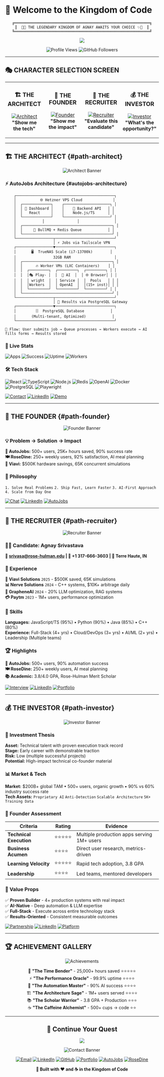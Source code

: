 # 🏰 Welcome to the Kingdom of Code

<div align="center">

```ascii
╔══════════════════════════════════════════════════════════════╗
║  🏰✨ THE LEGENDARY KINGDOM OF AGNAY AWAITS YOUR CHOICE ✨🏰  ║
╚══════════════════════════════════════════════════════════════╝
```

<img src="https://readme-typing-svg.herokuapp.com/?font=Righteous&size=35&center=true&vCenter=true&width=700&height=100&duration=4000&lines=⚔️+Choose+Your+Class,+Brave+Adventurer!;🎯+Explore+My+Coding+Quest;🚀+Discover+Epic+Projects+%26+Adventures;💎+Unlock+Legendary+Achievements!" />

![Profile Views](https://komarev.com/ghpvc/?username=agnays&label=Adventurers+Visited&color=0e75b6&style=flat)
![GitHub Followers](https://img.shields.io/github/followers/agnays?label=Fellow+Questers&style=social)

</div>

---

## 🎭 CHARACTER SELECTION SCREEN

<table align="center">
<tr>
<td width="25%" align="center">

### 🏗️ **THE ARCHITECT**
[![Architect](https://img.shields.io/badge/SELECT-ARCHITECT-2E86AB?style=for-the-badge&logo=codeforces&logoColor=white)](https://github.com/AgnayS/AgnayS?tab=readme-ov-file#%EF%B8%8F-the-architect-path-architect)
**"Show me the tech"**

</td>
<td width="25%" align="center">

### 🚀 **THE FOUNDER**
[![Founder](https://img.shields.io/badge/SELECT-FOUNDER-FF6B35?style=for-the-badge&logo=rocket&logoColor=white)](https://github.com/AgnayS/AgnayS?tab=readme-ov-file#-the-founder-path-founder)
**"Show me the impact"**

</td>
<td width="25%" align="center">

### 💼 **THE RECRUITER**
[![Recruiter](https://img.shields.io/badge/SELECT-RECRUITER-4ECDC4?style=for-the-badge&logo=linkedin&logoColor=white)](https://github.com/AgnayS/AgnayS?tab=readme-ov-file#-the-recruiter-path-recruiter)
**"Evaluate this candidate"**

</td>
<td width="25%" align="center">

### 💰 **THE INVESTOR**
[![Investor](https://img.shields.io/badge/SELECT-INVESTOR-9B59B6?style=for-the-badge&logo=chart-line&logoColor=white)](https://github.com/AgnayS/AgnayS?tab=readme-ov-file#-the-investor-path-investor)
**"What's the opportunity?"**

</td>
</tr>
</table>

---

## 🏗️ THE ARCHITECT {#path-architect}

<div align="center">

![Architect Banner](https://readme-typing-svg.herokuapp.com/?font=Righteous&size=30&center=true&vCenter=true&width=600&height=80&duration=3000&lines=🏗️+ARCHITECT+CLASS+ACTIVATED;🔧+Technical+Deep+Dive;⚡+Systems+%26+Scale+Focus)

</div>

### ⚡ **AutoJobs Architecture** {#autojobs-architecture}

```ascii
    ┌─────────────────────────────────────────────┐
    │           🌐 Hetzner VPS Cloud              │
    │  ┌─────────────┐    ┌─────────────────────┐ │
    │  │ 📱 Dashboard │    │    🔧 Backend API   │ │
    │  │   React     │    │    Node.js/TS      │ │
    │  └─────────────┘    └─────────────────────┘ │
    │            │               │                │
    │  ┌─────────────────────────────────────────┐ │
    │  │     🚀 BullMQ + Redis Queue            │ │
    │  └─────────────────────────────────────────┘ │
    └─────────────────┬───────────────────────────┘
                      │ ⚡ Jobs via Tailscale VPN
    ┌─────────────────▼───────────────────────────┐
    │       🖥️  TrueNAS Scale (i7-13700k)        │
    │                 32GB RAM                    │
    │  ┌─────────────────────────────────────────┐ │
    │  │      🔥 Worker VMs (LXC Containers)    │ │
    │  │  ┌─────────┐  ┌─────────┐  ┌─────────┐ │ │
    │  │  │🎭 Play- │  │  🤖 AI  │  │ 🌐 Browser│ │ │
    │  │  │ wright  │  │ Service │  │  Pools   │ │ │
    │  │  │Workers  │  │ OpenAI  │  │(15+ inst)│ │ │
    │  │  └─────────┘  └─────────┘  └─────────┘ │ │
    │  └─────────────────────────────────────────┘ │
    └─────────────────┬───────────────────────────┘
                      │ 💾 Results via PostgreSQL Gateway
    ┌─────────────────▼───────────────────────────┐
    │         🗄️  PostgreSQL Database            │
    │       (Multi-tenant, Optimized)            │
    └─────────────────────────────────────────────┘

🎯 Flow: User submits job → Queue processes → Workers execute → AI fills forms → Results stored
```

### 🎯 **Live Stats**
![Apps](https://img.shields.io/badge/🚀_Applications-5,000+/month-success) ![Success](https://img.shields.io/badge/⚡_Success_Rate-90%25-brightgreen) ![Uptime](https://img.shields.io/badge/🔄_Uptime-99.9%25-blue) ![Workers](https://img.shields.io/badge/🖥️_Workers-15+_concurrent-orange)

### 🛠️ **Tech Stack**
![React](https://img.shields.io/badge/React-61DAFB?logo=react&logoColor=black) ![TypeScript](https://img.shields.io/badge/TypeScript-3178C6?logo=typescript&logoColor=white) ![Node.js](https://img.shields.io/badge/Node.js-339933?logo=nodedotjs&logoColor=white) ![Redis](https://img.shields.io/badge/Redis-DC382D?logo=redis&logoColor=white) ![OpenAI](https://img.shields.io/badge/OpenAI-412991?logo=openai&logoColor=white) ![Docker](https://img.shields.io/badge/Docker-2496ED?logo=docker&logoColor=white) ![PostgreSQL](https://img.shields.io/badge/PostgreSQL-336791?logo=postgresql&logoColor=white) ![Playwright](https://img.shields.io/badge/Playwright-2EAD33?logo=playwright&logoColor=white)

[![Contact](https://img.shields.io/badge/🎯-Technical_Deep_Dive-2E86AB?style=for-the-badge)](mailto:srivasa@rose-hulman.edu) [![LinkedIn](https://img.shields.io/badge/💼-Connect-0077B5?style=for-the-badge)](https://www.linkedin.com/in/agnays) [![Demo](https://img.shields.io/badge/🚀-Live_Demo-00D4AA?style=for-the-badge)](https://autojobs.me)

---

## 🚀 THE FOUNDER {#path-founder}

<div align="center">

![Founder Banner](https://readme-typing-svg.herokuapp.com/?font=Righteous&size=30&center=true&vCenter=true&width=600&height=80&duration=3000&lines=🚀+FOUNDER+CLASS+ACTIVATED;💡+Product+%26+Growth+Focus;📈+Building+Solutions+That+Scale)

</div>

### 💡 **Problem → Solution → Impact**

**🤖 AutoJobs:** 500+ users, 25K+ hours saved, 90% success rate  
**🍽️ RoseDine:** 250+ weekly users, 92% satisfaction, AI meal planning  
**🏢 Viavi:** $500K hardware savings, 65K concurrent simulations


### 🎯 **Philosophy**
`1. Solve Real Problems` `2. Ship Fast, Learn Faster` `3. AI-First Approach` `4. Scale from Day One`

[![Chat](https://img.shields.io/badge/🎯-Product_Chat-FF6B35?style=for-the-badge)](mailto:srivasa@rose-hulman.edu) [![LinkedIn](https://img.shields.io/badge/💼-Connect-0077B5?style=for-the-badge)](https://www.linkedin.com/in/agnays) [![AutoJobs](https://img.shields.io/badge/🤖-AutoJobs-00D4AA?style=for-the-badge)](https://autojobs.me)

---

## 💼 THE RECRUITER {#path-recruiter}

<div align="center">

![Recruiter Banner](https://readme-typing-svg.herokuapp.com/?font=Righteous&size=30&center=true&vCenter=true&width=600&height=80&duration=3000&lines=💼+RECRUITER+MODE+ACTIVATED;📋+Candidate+Evaluation;🎯+Skills+%26+Experience)

</div>

### 👨‍💻 **Candidate: Agnay Srivastava**

**📧 srivasa@rose-hulman.edu | 📱 +1 317-666-3603 | 📍 Terre Haute, IN**

### 💼 **Experience**

**🏢 Viavi Solutions** `2025` - $500K saved, 65K simulations  
**📊 Nerve Solutions** `2024` - C++ systems, $10K+ arbitrage daily  
**🤖 GrapheneAI** `2024` - 20% LLM optimization, RAG systems  
**💳 Paytm** `2023` - 1M+ users, performance optimization

### 🎯 **Skills**
**Languages:** JavaScript/TS (95%) • Python (90%) • Java (85%) • C++ (80%)  
**Experience:** Full-Stack (4+ yrs) • Cloud/DevOps (3+ yrs) • AI/ML (2+ yrs) • Leadership (Multiple teams)

### 🏆 **Highlights**
**🤖 AutoJobs:** 500+ users, 90% automation success  
**🍽️ RoseDine:** 250+ weekly users, AI meal planning  
**📚 Academic:** 3.8/4.0 GPA, Rose-Hulman Merit Scholar

[![Interview](https://img.shields.io/badge/🎯-Interview_Request-4ECDC4?style=for-the-badge)](mailto:srivasa@rose-hulman.edu) [![LinkedIn](https://img.shields.io/badge/💼-Connect-0077B5?style=for-the-badge)](https://www.linkedin.com/in/agnays) [![Portfolio](https://img.shields.io/badge/🌐-Portfolio-FF7139?style=for-the-badge)](https://agnays.com)

---

## 💰 THE INVESTOR {#path-investor}

<div align="center">

![Investor Banner](https://readme-typing-svg.herokuapp.com/?font=Righteous&size=30&center=true&vCenter=true&width=600&height=80&duration=3000&lines=💰+INVESTOR+MODE+ACTIVATED;📈+Market+Opportunity;💎+Technical+Talent+Evaluation)

</div>

### 💎 **Investment Thesis**

**Asset:** Technical talent with proven execution track record  
**Stage:** Early career with demonstrable traction  
**Risk:** Low (multiple successful projects)  
**Potential:** High-impact technical co-founder material

### 📊 **Market & Tech**
**Market:** $200B+ global TAM • 500+ users, organic growth • 90% vs 60% industry success rate  
**Tech Assets:** `Proprietary AI` `Anti-Detection` `Scalable Architecture` `5K+ Training Data`

### 🎯 **Founder Assessment**

| Criteria | Rating | Evidence |
|----------|--------|----------|
| **Technical Execution** | ⭐⭐⭐⭐⭐ | Multiple production apps serving 1M+ users |
| **Business Acumen** | ⭐⭐⭐⭐ | Direct user research, metrics-driven |
| **Learning Velocity** | ⭐⭐⭐⭐⭐ | Rapid tech adoption, 3.8 GPA |
| **Leadership** | ⭐⭐⭐⭐ | Led teams, mentored developers |

### 💪 **Value Props**
✅ **Proven Builder** - 4+ production systems with real impact  
✅ **AI-Native** - Deep automation & LLM expertise  
✅ **Full-Stack** - Execute across entire technology stack  
✅ **Results-Oriented** - Consistent measurable outcomes

[![Partnership](https://img.shields.io/badge/🎯-Partnership_Discussion-9B59B6?style=for-the-badge)](mailto:srivasa@rose-hulman.edu) [![LinkedIn](https://img.shields.io/badge/💼-Connect-0077B5?style=for-the-badge)](https://www.linkedin.com/in/agnays) [![Platform](https://img.shields.io/badge/🚀-Live_Platform-00D4AA?style=for-the-badge)](https://autojobs.me)

---

## 🏆 ACHIEVEMENT GALLERY

<div align="center">

![Achievements](https://readme-typing-svg.herokuapp.com/?font=Righteous&size=30&center=true&vCenter=true&width=600&height=80&duration=3000&lines=🏆+LEGENDARY+ACHIEVEMENTS;🎮+Epic+Quest+Unlocks;⭐+Rare+Developer+Status)

🎯 **"The Time Bender"** - 25,000+ hours saved ⭐⭐⭐⭐⭐  
⚡ **"The Performance Oracle"** - 99.9% uptime ⭐⭐⭐⭐  
🤖 **"The Automation Master"** - 90% AI success ⭐⭐⭐⭐  
🏗️ **"The Architecture Sage"** - 1M+ users served ⭐⭐⭐⭐  
📚 **"The Scholar Warrior"** - 3.8 GPA + Production ⭐⭐⭐  
☕ **"The Caffeine Alchemist"** - 500+ cups → code ⭐⭐

</div>

---

<div align="center">

## 🌟 **Continue Your Quest**

<img src="https://readme-typing-svg.herokuapp.com/?font=Righteous&size=25&center=true&vCenter=true&width=600&height=70&duration=4000&lines=⚔️+Thanks+for+Playing!;🎯+Ready+to+Build+Something+Epic?;📫+Your+Adventure+Awaits..." />

![Contact Banner](https://img.shields.io/badge/📁-CONTACT_PORTALS-black?style=for-the-badge&logoColor=white)

[![Email](https://img.shields.io/badge/📧-Email-D14836?style=for-the-badge&logo=gmail&logoColor=white)](mailto:srivasa@rose-hulman.edu)
[![LinkedIn](https://img.shields.io/badge/💼-LinkedIn-0077B5?style=for-the-badge&logo=linkedin&logoColor=white)](https://www.linkedin.com/in/agnays)
[![GitHub](https://img.shields.io/badge/🐙-GitHub-181717?style=for-the-badge&logo=github&logoColor=white)](https://github.com/Agnays)
[![Portfolio](https://img.shields.io/badge/🌐-Portfolio-FF7139?style=for-the-badge&logo=firefox&logoColor=white)](https://agnays.com)
[![AutoJobs](https://img.shields.io/badge/🤖-AutoJobs-00D4AA?style=for-the-badge&logo=robot&logoColor=white)](https://autojobs.me)
[![RoseDine](https://img.shields.io/badge/🍽️-RoseDine-FF6B6B?style=for-the-badge&logo=food&logoColor=white)](https://rosedine.com)

**🏰 Built with ❤️ and ☕ in the Kingdom of Code**

</div>